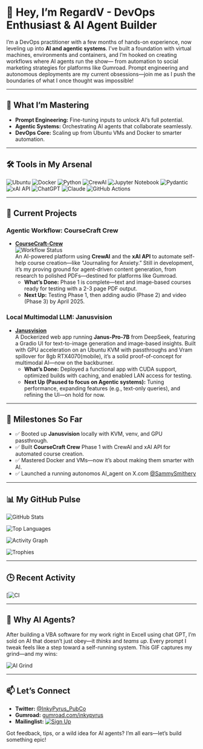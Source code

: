 <!-- Header Section: Confident intro with a nod to Gumroad -->
# 👋 Hey, I’m RegardV - DevOps Enthusiast & AI Agent Builder

<!-- Bio: Ties in AI-driven marketing and Gumroad -->
I’m a DevOps practitioner with a few months of hands-on experience, now leveling up into **AI and agentic systems**. I’ve built a foundation with virtual machines, environments and containers, and I’m hooked on creating workflows where AI agents run the show— from automation to social marketing strategies for platforms like Gumroad. Prompt engineering and autonomous deployments are my current obsessions—join me as I push the boundaries of what I once thought was impossible!

---

<!-- Learning Section: Fixed and completed -->
## 🧠 What I’m Mastering
- **Prompt Engineering:** Fine-tuning inputs to unlock AI’s full potential.
- **Agentic Systems:** Orchestrating AI agents that collaborate seamlessly.
- **DevOps Core:** Scaling up from Ubuntu VMs and Docker to smarter automation.

---

<!-- Tools Section: Includes Pydantic, xAI API, ChatGPT, Claude, etc. -->
## 🛠️ Tools in My Arsenal
![Ubuntu](https://img.shields.io/badge/Ubuntu-E95420?style=flat&logo=ubuntu)
![Docker](https://img.shields.io/badge/Docker-2496ED?style=flat&logo=docker)
![Python](https://img.shields.io/badge/Python-3776AB?style=flat&logo=python)
![CrewAI](https://img.shields.io/badge/CrewAI-FF6F61?style=flat)
![Jupyter Notebook](https://img.shields.io/badge/Jupyter-F37626?style=flat&logo=jupyter)
![Pydantic](https://img.shields.io/badge/Pydantic-FF6F00?style=flat&logo=python)
![xAI API](https://img.shields.io/badge/xAI-00A3E0?style=flat)
![ChatGPT](https://img.shields.io/badge/ChatGPT-74AA9C?style=flat&logo=openai)
![Claude](https://img.shields.io/badge/Claude-FF9900?style=flat)
![GitHub Actions](https://img.shields.io/badge/GitHub%20Actions-2088FF?style=flat&logo=github-actions)

---

<!-- Projects Section: Subtle Gumroad tie-in for CourseCraft -->
## 🚀 Current Projects

### Agentic Workflow: CourseCraft Crew
- **[CourseCraft-Crew](https://github.com/RegardV/CourseCraftCrew)**  
  ![Workflow Status](https://github.com/RegardV/CourseCraftCrew/actions/workflows/main.yml/badge.svg)  
  An AI-powered platform using **CrewAI** and the **xAI API** to automate self-help course creation—like “Journaling for Anxiety.” Still in development, it’s my proving ground for agent-driven content generation, from research to polished PDFs—destined for platforms like Gumroad.  
  - **What’s Done:** Phase 1 is complete—text and image-based courses ready for testing with a 2-3 page PDF output.  
  - **Next Up:** Testing Phase 1, then adding audio (Phase 2) and video (Phase 3) by April 2025.  

<!-- Tip as a comment for you -->
<!-- Tip: Update the repo link once it’s live—use this as motivation to push your code! -->

### Local Multimodal LLM: Janusvision
- **[Janusvision](https://github.com/RegardV/Janusvision)**  
  A Dockerized web app running **Janus-Pro-7B** from DeepSeek, featuring a Gradio UI for text-to-image generation and image-based insights. Built with GPU acceleration on an Ubuntu KVM with passthroughs and Vram spillover for 8gb RTX4070(mobile), it’s a solid proof-of-concept for multimodal AI—now on the backburner.  
  - **What’s Done:** Deployed a functional app with CUDA support, optimized builds with caching, and enabled LAN access for testing.  
  - **Next Up (Paused to focus on Agentic systems):** Tuning performance, expanding features (e.g., text-only queries), and refining the UI—on hold for now.  

<!-- Tip as a comment for you -->
<!-- Tip: Your Janusvision README is detailed—consider archiving the repo or marking it inactive to signal its paused status! -->

---

<!-- Milestones Section: Updated Janusvision with KVM and GPU passthrough -->
## 🌟 Milestones So Far
- ✅ Booted up **Janusvision** locally with KVM, venv, and GPU passthrough.
- ✅ Built **CourseCraft Crew** Phase 1 with CrewAI and xAI API for automated course creation.
- ✅ Mastered Docker and VMs—now it’s about making them smarter with AI.
- ✅ Launched a running autonomos AI_agent on X.com [@SammySmithery](https://x.com/SammySmithery)
---

<!-- Stats Section: Added activity graph, languages, and trophies -->
## 📊 My GitHub Pulse
<!-- General stats -->
![GitHub Stats](https://github-readme-stats.vercel.app/api?username=RegardV&show_icons=true&theme=radical)
<!-- Top languages -->
![Top Languages](https://github-readme-stats.vercel.app/api/top-langs/?username=RegardV&layout=compact&theme=radical)
<!-- Activity graph -->
![Activity Graph](https://github-profile-summary-cards.vercel.app/api/cards/profile-details?username=RegardV&theme=radical)
<!-- Trophies -->
![Trophies](https://github-profile-trophy.vercel.app/?username=RegardV&theme=radical&margin-w=15)

---

<!-- Activity Feed: Placeholder for auto-updates -->
## 🕒 Recent Activity
[![CI](https://github.com/RegardV/CourseCraftCrew/actions/workflows/main.yml/badge.svg)
<!-- This will be updated by a GitHub Action -->
<!-- Example: - Pushed to CourseCraft-Crew: "Added PDF generation logic" -->

<!-- Tip as a comment for you -->
<!-- Tip: Add the workflow below to .github/workflows/update-activity.yml to enable this! -->


---

<!-- Fun Fact Section: Your requested GIF and a nod to your journey -->
## 🤖 Why AI Agents?
After building a VBA software for my work right in Excell using chat GPT, I’m sold on AI that doesn’t just obey—it *thinks* and *teams up*. Every prompt I tweak feels like a step toward a self-running system. This GIF captures my grind—and my wins:

![AI Grind](https://media1.giphy.com/media/v1.Y2lkPTc5MGI3NjExdHBtYzI5ZTI2ZHM4aDF4eDQ5bTZkb2dhZ210OHRsYjF3MjJzd3R6dyZlcD12MV9pbnRlcm5hbF9naWZfYnlfaWQmY3Q9Zw/xUA7aY0uswGx7WcigU/giphy.gif)

---

<!-- Connect Section: Added Gumroad link -->
## 📫 Let’s Connect 
- **Twitter:** [@InkyPyrus_PubCo](https://x.com/InkyPyrus_PubCo) <!-- Add your real Twitter if you have one! -->
- **Gumroad:** [gumroad.com/inkypyrus](https://inkypyrus.gumroad.com/) <!-- Update with your actual Gumroad URL! -->
- **Mailinglist:** [![Sign Up](https://img.shields.io/badge/Sign%20Up-Now-green)](https://your-mailerlite-form-url)

Got feedback, tips, or a wild idea for AI agents? I’m all ears—let’s build something epic!
